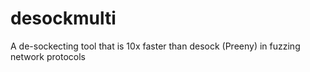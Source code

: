 # desockmulti
A de-sockecting tool that is 10x faster than desock (Preeny) in fuzzing network protocols
